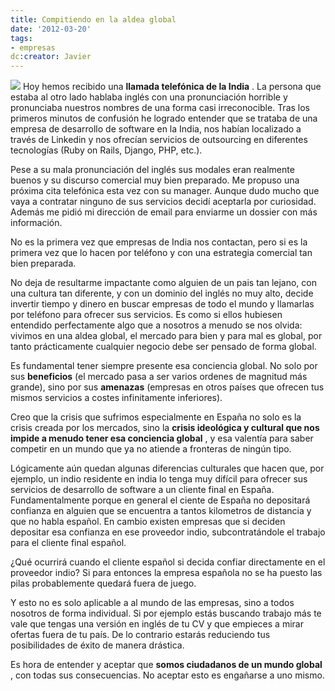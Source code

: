 ```yaml
---
title: Compitiendo en la aldea global
date: '2012-03-20'
tags:
- empresas
dc:creator: Javier
---
```


![](http://blog.diacode.com/wp-content/uploads/2012/03/aldea_global.jpg)
Hoy hemos recibido una 
**llamada telefónica de la India**
. La persona que estaba al otro lado hablaba inglés con una pronunciación horrible y pronunciaba nuestros nombres de una forma casi irreconocible. Tras los primeros minutos de confusión he logrado entender que se trataba de una empresa de desarrollo de software en la India, nos habían localizado a través de Linkedin y nos ofrecían servicios de outsourcing en diferentes tecnologías (Ruby on Rails, Django, PHP, etc.).

<!--more-->
Pese a su mala pronunciación del inglés sus modales eran realmente buenos y su discurso comercial muy bien preparado. Me propuso una próxima cita telefónica esta vez con su manager. Aunque dudo mucho que vaya a contratar ninguno de sus servicios decidí aceptarla por curiosidad. Además me pidió mi dirección de email para enviarme un dossier con más información.

No es la primera vez que empresas de India nos contactan, pero si es la primera vez que lo hacen por teléfono y con una estrategia comercial tan bien preparada.

No deja de resultarme impactante como alguien de un pais tan lejano, con una cultura tan diferente, y con un dominio del inglés no muy alto, decide invertir tiempo y dinero en buscar empresas de todo el mundo y llamarlas por teléfono para ofrecer sus servicios. Es como si ellos hubiesen entendido perfectamente algo que a nosotros a menudo se nos olvida: vivimos en una aldea global, el mercado para bien y para mal es global, por tanto prácticamente cualquier negocio debe ser pensado de forma global.

Es fundamental tener siempre presente esa conciencia global. No solo por sus 
**beneficios**
 (el mercado pasa a ser varios ordenes de magnitud más grande), sino por sus 
**amenazas**
 (empresas en otros países que ofrecen tus mismos servicios a costes infinitamente inferiores).

Creo que la crisis que sufrimos especialmente en España no solo es la crisis creada por los mercados, sino la 
**crisis ideológica y cultural que nos impide a menudo tener esa conciencia global**
, y esa valentía para saber competir en un mundo que ya no atiende a fronteras de ningún tipo.

Lógicamente aún quedan algunas diferencias culturales que hacen que, por ejemplo, un indio residente en india lo tenga muy difícil para ofrecer sus servicios de desarrollo de software a un cliente final en España. Fundamentalmente porque en general el ciente de España no depositará confianza en alguien que se encuentra a tantos kilometros de distancia y que no habla español. En cambio existen empresas que si deciden depositar esa confianza en ese proveedor indio, subcontratándole el trabajo para el cliente final español. 

¿Qué ocurrirá cuando el cliente español si decida confiar directamente en el proveedor indio? Si para entonces la empresa española no se ha puesto las pilas probablemente quedará fuera de juego.

Y esto no es solo aplicable a al mundo de las empresas, sino a todos nosotros de forma individual. Si por ejemplo estás buscando trabajo más te vale que tengas una versión en inglés de tu CV y que empieces a mirar ofertas fuera de tu país. De lo contrario estarás reduciendo tus posibilidades de éxito de manera drástica. 

Es hora de entender y aceptar que 
**somos ciudadanos de un mundo global**
, con todas sus consecuencias. No aceptar esto es engañarse a uno mismo.
